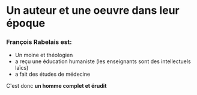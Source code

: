 # Un auteur et une oeuvre dans leur époque

### François Rabelais est:

* Un moine et théologien
* a reçu une éducation humaniste (les enseignants sont des intellectuels laïcs)
* a fait des études de médecine

C'est donc **un homme complet et érudit**